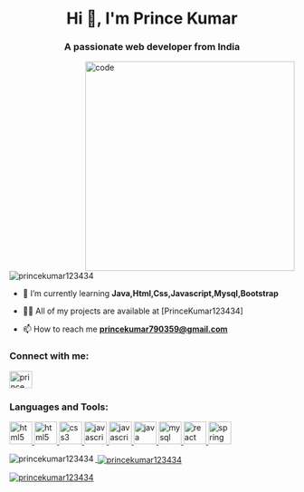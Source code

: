 <h1 align="center">Hi 👋, I'm Prince Kumar</h1>
<h3 align="center">A passionate web developer from India</h3>

<img align="right" alt="code" width="370" src="https://media.geeksforgeeks.org/wp-content/cdn-uploads/20191108193743/10-Useful-Chrome-Extension-For-Web-Developers-And-Designers.png">

<p align="left"> <img src="https://komarev.com/ghpvc/?username=princekumar123434&label=Profile%20views&color=0e75b6&style=flat" alt="princekumar123434" /> </p>

- 🌱 I’m currently learning **Java,Html,Css,Javascript,Mysql,Bootstrap**

- 👨‍💻 All of my projects are available at [PrinceKumar123434]

- 📫 How to reach me **princekumar790359@gmail.com** 

<h3 align="left">Connect with me:</h3>
<p align="left">
<a href="https://linkedin.com/in/prince kumar" target="blank"><img align="center" src="https://e7.pngegg.com/pngimages/726/347/png-clipart-linkedin-linkedin-thumbnail.png" alt="prince kumar" height="30" width="40" /></a>
</p>

<h3 align="left">Languages and Tools:</h3>
<p align="left"></a>

<a href="https://www.w3.org/html/" target="_blank" rel="noreferrer"> 
<img src="https://www.google.com/url?sa=i&url=https%3A%2F%2Fin.pinterest.com%2Fpin%2Fwordpress-round-logo-png-images-transparent-hd-photo-clipart--577023771023805263%2F&psig=AOvVaw0k6iK6DkL0491sydcUyO2_&ust=1712601712917000&source=images&cd=vfe&opi=89978449&ved=0CBIQjRxqFwoTCNj8_9jgsIUDFQAAAAAdAAAAABAE" alt="html5" width="40" height="40"/> 

<a href="https://www.w3.org/html/" target="_blank" rel="noreferrer"> 
<img src="https://w7.pngwing.com/pngs/201/90/png-transparent-logo-html-html5.png" alt="html5" width="40" height="40"/> 
  
<a href="https://www.w3schools.com/css/" target="_blank" rel="noreferrer">
<img src="https://w7.pngwing.com/pngs/696/424/png-transparent-logo-css-css3-thumbnail.png" alt="css3" width="40" height="40"/> 
  
<a href="https://www.w3schools.com/JavaScript/" target="_blank" rel="noreferrer">
<img src="https://www.freepnglogos.com/uploads/javascript/js-circle-black-design-logo-30.png" alt="javascript" width="40" height="40"/>

<a href="https://www.w3schools.com/Bootstrap/" target="_blank" rel="noreferrer">
<img src="https://cutewallpaper.org/24/bootstrap-logo-png/bootstrap-5-alpha-what39s-new-rlogical-techsoft-pvt-ltd.png" alt="javascript" width="40" height="40"/>

<a href="https://www.java.com" target="_blank" rel="noreferrer"> 
<img src="https://e1.pngegg.com/pngimages/896/62/png-clipart-metrostation-java-icon-thumbnail.png" alt="java" width="40" height="40"/> 
  
<a href="https://www.mysql.com/" target="_blank" rel="noreferrer">
<img src="https://www.freepnglogos.com/uploads/logo-mysql-png/logo-mysql-mysql-logo-png-images-are-download-crazypng-21.png" alt="mysql" width="40" height="40"/> 
  
<a href="https://reactjs.org/" target="_blank" rel="noreferrer"> 
<img src="https://ionicframework.com/docs/icons/logo-react-icon.png" alt="react" width="40" height="40"/> 
  
<a href="https://spring.io/" target="_blank" rel="noreferrer"> 
<img src="https://www.vectorlogo.zone/logos/springio/springio-icon.svg" alt="spring" width="40" height="40"/>  </p>

<p><img align="left" src="https://github-readme-stats.vercel.app/api/top-langs?username=princekumar123434&show_icons=true&locale=en&layout=compact" alt="princekumar123434" /></p>

<p>&nbsp;<img align="center" src="https://github-readme-stats.vercel.app/api?username=princekumar123434&show_icons=true&locale=en" alt="princekumar123434" /></p>

<p><img align="center" src="https://github-readme-streak-stats.herokuapp.com/?user=princekumar123434&" alt="princekumar123434" /></p>
